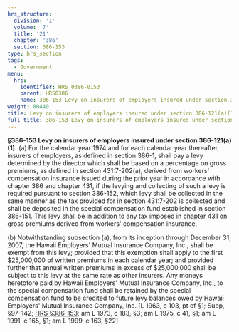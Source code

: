 ```yaml
---
hrs_structure:
  division: '1'
  volume: '7'
  title: '21'
  chapter: '386'
  section: 386-153
type: hrs_section
tags:
  - Government
menu:
  hrs:
    identifier: HRS_0386-0153
    parent: HRS0386
    name: 386-153 Levy on insurers of employers insured under section 386-121(a)(1)
weight: 80440
title: Levy on insurers of employers insured under section 386-121(a)(1)
full_title: 386-153 Levy on insurers of employers insured under section 386-121(a)(1)
---
```

**§386-153 Levy on insurers of employers insured under section 386-121(a)(1).** (a) For the calendar year 1974 and for each calendar year thereafter, insurers of employers, as defined in section 386-1, shall pay a levy determined by the director which shall be based on a percentage on gross premiums, as defined in section 431:7-202(a), derived from workers' compensation insurance issued during the prior year in accordance with chapter 386 and chapter 431, if the levying and collecting of such a levy is required pursuant to section 386-152, which levy shall be collected in the same manner as the tax provided for in section 431:7-202 is collected and shall be deposited in the special compensation fund established in section 386-151\. This levy shall be in addition to any tax imposed in chapter 431 on gross premiums derived from workers' compensation insurance.

(b) Notwithstanding subsection (a), from its inception through December 31, 2007, the Hawaii Employers' Mutual Insurance Company, Inc., shall be exempt from this levy; provided that this exemption shall apply to the first $25,000,000 of written premiums in each calendar year; and provided further that annual written premiums in excess of $25,000,000 shall be subject to this levy at the same rate as other insurers. Any moneys heretofore paid by Hawaii Employers' Mutual Insurance Company, Inc., to the special compensation fund shall be retained by the special compensation fund to be credited to future levy balances owed by Hawaii Employers' Mutual Insurance Company, Inc. [L 1963, c 103, pt of §1; Supp, §97-142; [HRS §386-153](/title-21/chapter-386/section-386-153/); am L 1973, c 183, §3; am L 1975, c 41, §1; am L 1991, c 165, §1; am L 1999, c 163, §22]